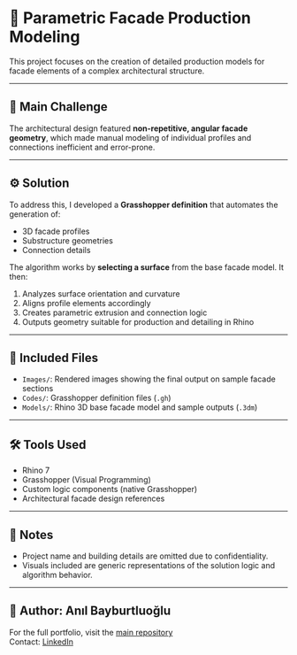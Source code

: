 # 🧱 Parametric Facade Production Modeling

This project focuses on the creation of detailed production models for facade elements of a complex architectural structure.

---

## 🧩 Main Challenge

The architectural design featured **non-repetitive, angular facade geometry**, which made manual modeling of individual profiles and connections inefficient and error-prone.

---

## ⚙️ Solution

To address this, I developed a **Grasshopper definition** that automates the generation of:
- 3D facade profiles
- Substructure geometries
- Connection details

The algorithm works by **selecting a surface** from the base facade model. It then:
1. Analyzes surface orientation and curvature
2. Aligns profile elements accordingly
3. Creates parametric extrusion and connection logic
4. Outputs geometry suitable for production and detailing in Rhino

---

## 📁 Included Files

- `Images/`: Rendered images showing the final output on sample facade sections
- `Codes/`: Grasshopper definition files (`.gh`)
- `Models/`: Rhino 3D base facade model and sample outputs (`.3dm`)

---

## 🛠️ Tools Used

- Rhino 7
- Grasshopper (Visual Programming)
- Custom logic components (native Grasshopper)
- Architectural facade design references

---

## 📌 Notes

- Project name and building details are omitted due to confidentiality.
- Visuals included are generic representations of the solution logic and algorithm behavior.

---

## 👤 Author: Anıl Bayburtluoğlu  
For the full portfolio, visit the [main repository](../../README.md)  
Contact: [LinkedIn](https://www.linkedin.com/in/anilbaybur)


